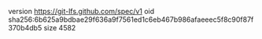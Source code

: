 version https://git-lfs.github.com/spec/v1
oid sha256:6b625a9bdbae29f636a9f7561ed1c6eb467b986afaeeec5f8c90f87f370b4db5
size 4582
